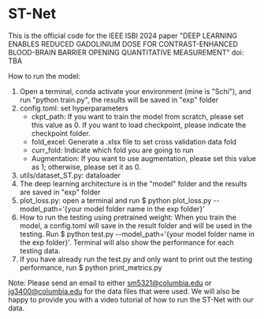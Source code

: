 # ST-Net
This is the official code for the IEEE ISBI 2024 paper "DEEP LEARNING ENABLES REDUCED GADOLINIUM DOSE FOR CONTRAST-ENHANCED BLOOD-BRAIN BARRIER OPENING QUANTITATIVE MEASUREMENT" 
doi: TBA

How to run the model: 
1. Open a terminal, conda activate your environment (mine is "Schi"), and run "python train.py", the results will be saved in "exp" folder
2. config.toml: set hyperparameters
	- ckpt_path: If you want to train the model from scratch, please set this value as 0. If you want to load checkpoint, please indicate the checkpoint folder.
	- fold_excel: Generate a .xlsx file to set cross validation data fold
	- curr_fold: Indicate which fold you are going to run
	- Augmentation: If you want to use augmentation, please set this value as 1; otherwise, please set it as 0.
3. utils/dataset_ST.py: dataloader
4. The deep learning architecture is in the "model" folder and the results are saved in "exp" folder
5. plot_loss.py: open a terminal and run $ python plot_loss.py --model_path='{your model folder name in the exp folder}'
6. How to run the testing using pretrained weight: When you train the model, a config.toml will save in the result folder and will be used in the testing. Run $ python test.py --model_path='{your model folder name in the exp folder}'. Terminal will also show the performance for each testing data.
7. If you have already run the test.py and only want to print out the testing performance, run $ python print_metrics.py

Note: Please send an email to either sm5321@columbia.edu or jg3400@columbia.edu for the data files that were used. We will also be happy to provide you with a video tutorial of how to run the ST-Net with our data. 
